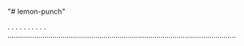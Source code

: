 "# lemon-punch"

.
.
.
.
.
.
.
.
.
.
................................................................................................................